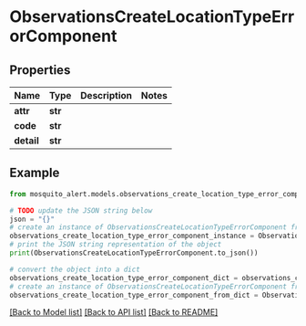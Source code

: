 # ObservationsCreateLocationTypeErrorComponent


## Properties

Name | Type | Description | Notes
------------ | ------------- | ------------- | -------------
**attr** | **str** |  | 
**code** | **str** |  | 
**detail** | **str** |  | 

## Example

```python
from mosquito_alert.models.observations_create_location_type_error_component import ObservationsCreateLocationTypeErrorComponent

# TODO update the JSON string below
json = "{}"
# create an instance of ObservationsCreateLocationTypeErrorComponent from a JSON string
observations_create_location_type_error_component_instance = ObservationsCreateLocationTypeErrorComponent.from_json(json)
# print the JSON string representation of the object
print(ObservationsCreateLocationTypeErrorComponent.to_json())

# convert the object into a dict
observations_create_location_type_error_component_dict = observations_create_location_type_error_component_instance.to_dict()
# create an instance of ObservationsCreateLocationTypeErrorComponent from a dict
observations_create_location_type_error_component_from_dict = ObservationsCreateLocationTypeErrorComponent.from_dict(observations_create_location_type_error_component_dict)
```
[[Back to Model list]](../README.md#documentation-for-models) [[Back to API list]](../README.md#documentation-for-api-endpoints) [[Back to README]](../README.md)


